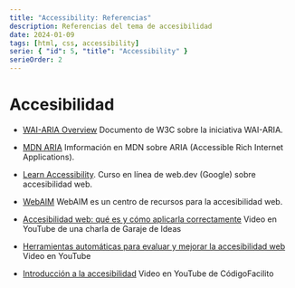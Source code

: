 ```yaml
---
title: "Accessibility: Referencias"
description: Referencias del tema de accesibilidad
date: 2024-01-09
tags: [html, css, accessibility]
serie: { "id": 5, "title": "Accessibility" }
serieOrder: 2
---
```


# Accesibilidad

- [WAI-ARIA Overview](https://www.w3.org/WAI/standards-guidelines/aria/) Documento de W3C sobre la iniciativa WAI-ARIA.

- [MDN ARIA](https://developer.mozilla.org/es/docs/Web/Accessibility/ARIA) Imformación en MDN sobre ARIA (Accessible Rich Internet Applications).

- [Learn Accessibility](https://web.dev/learn/accessibility). Curso en línea de web.dev (Google) sobre accesibilidad web.

- [WebAIM](https://webaim.org/) WebAIM es un centro de recursos para la accesibilidad web.

- [Accesibilidad web: qué es y cómo aplicarla correctamente](https://www.youtube.com/watch?v=OkBIttAqCuo) Video en YouTube de una charla de Garaje de Ideas

- [Herramientas automáticas para evaluar y mejorar la accesibilidad web](https://www.youtube.com/watch?v=Xxleh0L55_o) Video en YouTube

- [Introducción a la accesibilidad](https://www.youtube.com/watch?v=XUIVLAnwHyQ) Video en YouTube de CódigoFacilito
